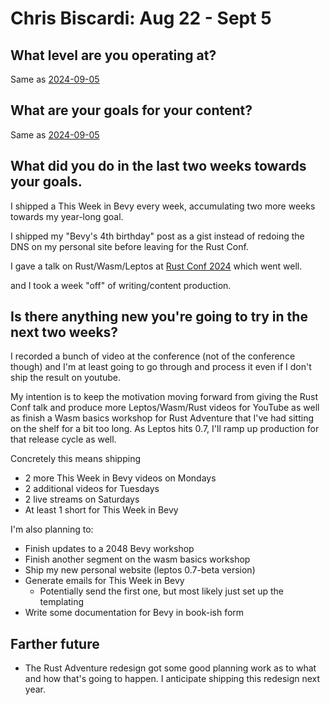 # Chris Biscardi: Aug 22 - Sept 5

## What level are you operating at?

Same as [2024-09-05](2024-09-05.md)

## What are your goals for your content?

Same as [2024-09-05](2024-09-05.md)

## What did you do in the last two weeks towards your goals.

I shipped a This Week in Bevy every week, accumulating two more weeks towards my year-long goal.

I shipped my "Bevy's 4th birthday" post as a gist instead of redoing the DNS on my personal site before leaving for the Rust Conf.

I gave a talk on Rust/Wasm/Leptos at [Rust Conf 2024](https://rustconf.com/) which went well.

and I took a week "off" of writing/content production.

## Is there anything new you're going to try in the next two weeks?

I recorded a bunch of video at the conference (not of the conference though) and I'm at least going to go through and process it even if I don't ship the result on youtube.

My intention is to keep the motivation moving forward from giving the Rust Conf talk and produce more Leptos/Wasm/Rust videos for YouTube as well as finish a Wasm basics workshop for Rust Adventure that I've had sitting on the shelf for a bit too long. As Leptos hits 0.7, I'll ramp up production for that release cycle as well.

Concretely this means shipping

- 2 more This Week in Bevy videos on Mondays
- 2 additional videos for Tuesdays
- 2 live streams on Saturdays
- At least 1 short for This Week in Bevy

I'm also planning to:

- Finish updates to a 2048 Bevy workshop
- Finish another segment on the wasm basics workshop
- Ship my new personal website (leptos 0.7-beta version)
- Generate emails for This Week in Bevy
  - Potentially send the first one, but most likely just set up the templating
- Write some documentation for Bevy in book-ish form

## Farther future

- The Rust Adventure redesign got some good planning work as to what and how that's going to happen. I anticipate shipping this redesign next year.
